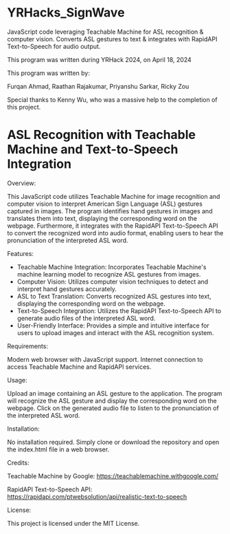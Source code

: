 # YRHacks_SignWave
JavaScript code leveraging Teachable Machine for ASL recognition &amp; computer vision. Converts ASL gestures to text &amp; integrates with RapidAPI Text-to-Speech for audio output.

This program was written during YRHack 2024, on April 18, 2024


This program was written by:

Furqan Ahmad,
Raathan Rajakumar,
Priyanshu Sarkar,
Ricky Zou

Special thanks to Kenny Wu, who was a massive help to the completion of this project.


# ASL Recognition with Teachable Machine and Text-to-Speech Integration


Overview:

This JavaScript code utilizes Teachable Machine for image recognition and computer vision to interpret American Sign Language (ASL) gestures captured in images. The program identifies hand gestures in images and translates them into text, displaying the corresponding word on the webpage. Furthermore, it integrates with the RapidAPI Text-to-Speech API to convert the recognized word into audio format, enabling users to hear the pronunciation of the interpreted ASL word.


Features:
- Teachable Machine Integration: Incorporates Teachable Machine's machine learning model to recognize ASL gestures from images.
- Computer Vision: Utilizes computer vision techniques to detect and interpret hand gestures accurately.
- ASL to Text Translation: Converts recognized ASL gestures into text, displaying the corresponding word on the webpage.
- Text-to-Speech Integration: Utilizes the RapidAPI Text-to-Speech API to generate audio files of the interpreted ASL word.
- User-Friendly Interface: Provides a simple and intuitive interface for users to upload images and interact with the ASL recognition system.


Requirements:

Modern web browser with JavaScript support.
Internet connection to access Teachable Machine and RapidAPI services.


Usage:

Upload an image containing an ASL gesture to the application.
The program will recognize the ASL gesture and display the corresponding word on the webpage.
Click on the generated audio file to listen to the pronunciation of the interpreted ASL word.


Installation:

No installation required. Simply clone or download the repository and open the index.html file in a web browser.


Credits:

Teachable Machine by Google: https://teachablemachine.withgoogle.com/

RapidAPI Text-to-Speech API: https://rapidapi.com/ptwebsolution/api/realistic-text-to-speech


License:

This project is licensed under the MIT License.
